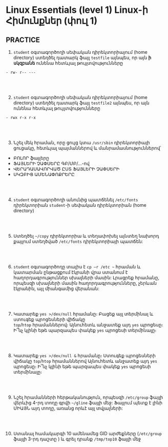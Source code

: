# Linux Essentials (level 1) Linux-ի Հիմունքներ (փուլ 1)

## PRACTICE

1. `student` օգտագործողի սեփական դիրեկտորիայում (home directory)
ստեղծել դատարկ ֆայլ `testfile` այնպես, որ այն **ի սկզբանե**
ունենա հետևյալ թույլտվությունները  

`- rw- r-- ---`

<br><br>

2. `student` օգտագործողի սեփական դիրեկտորիայում (home directory)
ստեղծել դատարկ ֆայլ `testfile2` այնպես, որ այն
ունենա հետևյալ թույլտվությունները   

`- rwx r-x r-x`

<br><br>

3. Նշել մեկ հրաման, որը ցույց կտա `/usr/sbin` դիրեկտորիայի ցուցակը, 
    հետևյալ պայմաններով և մանրամասնություններով՝ 
* ԲՈԼՈՐ ֆայլերը  
* ՖԱՅԼԵՐԻ ՉԱՓՍԵՐԸ  ԳԲ/ՄԲ/...-ով  
* ՎԵՐԱԴԱՍԱՎՈՐՎԱԾ ԸՍՏ ՖԱՅԼԵՐԻ ՉԱՓՍԵՐԻ 
* ՍԿԶԲԻՑ ԱՄԵՆԱՓՈՔՐԵՐԸ

<br><br>

4. `student` օգտագործողի անունից պատճենել `/etc/fonts` դիրեկտորիան
`student`-ի սեփական դիրեկտորիան (home directory)

<br><br>

5. Ստեղծել `~/copy` դիրեկտորիա և տեղափոխել այնտեղ 
նախորդ քայլում ստեղծված `/etc/fonts` դիրեկտորիայի պատճեն:

<br><br>

6. `student` օգտագործողը տալիս է `cp –r /etc ~` հրաման և կատարման ընթացքում էկրանի վրա 
ստանում է հաղորդագրություններ սխալների մասին: Լրացրեք հրամանը, որպեսզի  սխալների մասին 
հաղորդագրությունները, չերևան էկրանին, այլ միանգամից վերանան:

<br><br>

7. Կատարեք `yes >/dev/null` հրամանը։ Բացեք այլ տերմինալ և ստուգեք պրոցեսների վիճակը  
`top`/`htop` հրամաններով։ Այնուհետև անջատեք այդ `yes` պրոցեսը։ 
Ի՞նչ կլինի եթե պարզապես փակեք `yes` պրոցեսի տերմինալը։

<br><br>

8. Կատարեք `yes >/dev/null &` հրամանը։ Ստուգեք պրոցեսների վիճակը `top`/`htop` հրամաններով
Այնուհետև անջատեք այդ `yes` պրոցեսը։ Ի՞նչ կլինի եթե պարզապես փակեք `yes` պրոցեսի տերմինալը։

<br><br>

9. Նշել հրամանների հերթականություն, որպեսզի `/etc/group` ֆայլի վերևից 4-րդ տողը գրվի `~/gline` ֆայլի մեջ: 
Ֆայլում պետք է լինի ՄԻԱՅՆ այդ տողը, առանց որևէ այլ տվյալների:

<br><br>

10. Ստանալ համակարգի 10 ամենամեց GID արժեքները (`/etc/group` ֆայլի 3-րդ դաշտը ) 
և գրել դրանք `/tmp/top10` ֆայլի մեջ 
